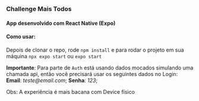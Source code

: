### Challenge Mais Todos

#### App desenvolvido com React Native (Expo)

#### Como usar:
Depois de clonar o repo, rode `npm install` e para rodar o projeto em sua máquina `npx expo start` ou `expo start`

**Importante**: Para parte de `Auth` está usando dados mocados simulando uma chamada api, então você precisará usar os seguintes dados no Login: **Email**: _teste@email.com_; **Senha**: _123_;

Obs: A experiência é mais bacana com Device físico